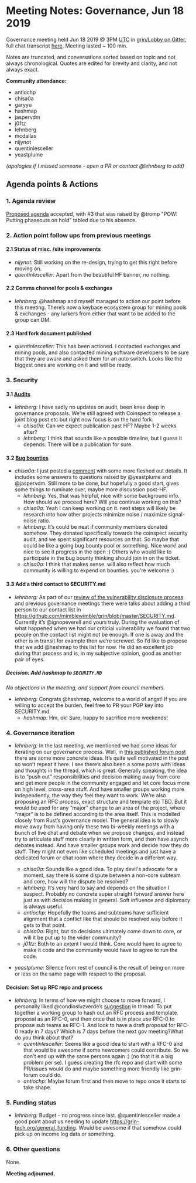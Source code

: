 # Meeting Notes: Governance, Jun 18 2019

Governance meeting held Jun 18 2019 @ 3PM [UTC](http://www.timebie.com/std/utc.php) in [grin/Lobby on Gitter](https://gitter.im/grin_community/Lobby), full chat transcript [here](https://gitter.im/grin_community/Lobby?at=5d08fc962313502d386f5837). Meeting lasted ~ 100 min.

Notes are truncated, and conversations sorted based on topic and not always chronological. Quotes are edited for brevity and clarity, and not always exact. 

**Community attendance:**
* antiochp
* chisa0a
* garyyu
* hashmap
* jaspervdm
* j01tz
* lehnberg
* mcdallas
* nijynot
* quentinlesceller
* yeastplume

_(apologies if I missed someone - open a PR or contact @lehnberg to add)_

## Agenda points & Actions

### 1. Agenda review
[Proposed agenda](https://github.com/mimblewimble/grin-pm/issues/147) accepted, with #3 that was raised by @tromp "POW: Putting phaseouts on hold" tabled due to his absence.

### 2. Action point follow ups from previous meetings

#### 2.1 Status of misc. /site improvements

* _nijynot:_ Still working on the re-design, trying to get this right before moving on.
* _quentinlesceller:_ Apart from the beautiful HF banner, no nothing.

#### 2.2 Comms channel for pools & exchanges
* _lehnberg:_ @hashmap and myself managed to action our point before this meeting. There’s now a keybase ecosystem group for mining pools & exchanges - any lurkers from either that want to be added to the group can DM.

#### 2.3 Hard fork document published
* _quentinlesceller:_ This has been actioned. I  contacted exchanges and mining pools, and also contacted mining software developers to be sure that they are aware and asked them for an auto switch. Looks like the biggest ones are working on it and will be ready. 

### 3. Security

#### 3.1 [Audits](https://github.com/mimblewimble/grin/issues/1609)

* _lehnberg:_ I have sadly no updates on audit, been knee deep in governance proposals. We’re still agreed with Coinspect to release a joint blog post etc but right now focus is on the hard fork.
   * _chisa0a:_ Can we expect publication past HF? Maybe 1-2 weeks after?
   * _lehnberg:_ I think that sounds like a possible timeline, but I guess it depends. There will be a publication for sure.

#### 3.2 [Bug bounties](https://github.com/mimblewimble/grin-pm/issues/149)
* _chisa0a:_ I just posted a [comment](https://github.com/mimblewimble/grin-pm/issues/149#issuecomment-503152220) with some more fleshed out details. It includes some answers to questions raised by @yeastplume and @jaspervdm. Still more to be done, but hopefully a good start,
gives some things to ruminate over, maybe more discussion post-HF.
   * _lehnberg:_ Yes, that was helpful, nice with some background info. How should we proceed here? Will you continue working on this?
   * _chisa0a:_ Yeah I can keep working on it. next steps will likely be research into how other projects minimize noise / maximize signal-noise ratio.
   * _lehnberg:_ It’s could be neat if community members donated somehow. They donated specifically towards the coinspect security audit, and we spent significant resources on that. So maybe that could be like a going bug bounty pool or something. Nice work! and nice to see it progress in the open :) Others who would like to participate in the bug bounty thinking should join in on the ticket.
   * _chisa0a:_ I think that makes sense. will also reflect how much community is willing to expend on bounties. you're welcome :)

#### 3.3 Add a third contact to SECURITY.md

* _lehnberg:_ As part of our [review of the vulnerability disclosure process](https://www.grin-forum.org/t/please-help-evaluate-grins-security-process/4537) and previous governance meetings there were talks about adding a third person to our contact list in https://github.com/mimblewimble/grin/blob/master/SECURITY.md. Currently it’s @ignopeverell and yours truly. During the evaluation of what happened when we had our criticial vulnerability we found that two people on the contact list might not be enough. If one is away and the other is in transit for example then we’re screwed. So I’d like to propose that we add @hashmap to this list for now. He did an excellent job during that process and is, in my subjective opinion, good as another pair of eyes.

##### Decision: Add hashmap to `SECURITY.MD`

_No objections in the meeting, and support from council members._

* _lehnberg:_ Congrats @hashmap, welcome to a world of angst! If you are willing to accept the burden, feel free to PR your PGP key into SECURITY.md. 
   * _hashmap:_ Hm, ok! Sure, happy to sacrifice more weekends!

### 4. Governance iteration

* _lehnberg:_ In the last meeting, we mentioned we had some ideas for iterating on our governance process. Well, in [this published forum post](https://www.grin-forum.org/t/proposal-grin-governance-iteration/5191) there are some more concrete ideas. It’s quite well motivated in the post so won’t repeat it here. I see there’s also been a some posts with ideas and thoughts in the thread, which is great. Generally speaking, the idea is to “push out” responsibilities and decision making away from core and get more people in the community engaged
and let core focus more on high level, cross-area stuff. And have smaller groups working more independently, the way they feel they want to work. We’re also proposing an RFC process, exact structure and template etc TBD. But it would be used for any “major” change to an area of the project, where “major” is to be defined according to the area itself. This is modelled closely from Rust’s governance model. The general idea is to slowly move away from having only these two bi-weekly meetings with a bunch of live chat and debate when we propose changes, and instead try to articulate stuff more clearly in written form, and then have asynch debates instead. And have smaller groups work and decide how they do stuff. They might not even like scheduled meetings and just have a dedicated forum or chat room where they decide in a different way.
   * _chisa0a:_ Sounds like a good idea. To play devil's advocate for a moment, say there is some dispute between a non-core subteam and core, how will the dispute be resolved?
   * _lehnberg:_  It’s very hard to say and depends on the situation I suspect. Probably no concrete super straight forward answer here just as with decision making in general. Soft influence and diplomacy is always useful.
   * _antiochp:_ Hopefully the teams and subteams have sufficient alignment that a conflict like that should be resolved way before it gets to that point.
   * _chisa0a:_ Right, but do decisions ultimately come down to core, or will it be put up to the wider community?
   * _j01tz:_ Both to an extent I would think. Core would have to agree to make it code and the community would have to agree to run the code.

* _yeastplume:_ Silence from rest of council is the result of being on more or less on the same page with respect to the proposal.

#### Decision: Set up RFC repo and process
  
* _lehnberg:_ In terms of how we might choose to move forward, I personally liked @condiosluzverde’s [suggestion](https://www.grin-forum.org/t/proposal-grin-governance-iteration/5191/11) in thread: To put together a working group to hash out an RFC process and template proposal as an RFC-0, and then once that is in place use RFC-0 to propose sub teams as RFC-1. And look to have a draft proposal for RFC-0 ready in 7 days? Which is 7 days before the next gov meeting?What do you think about that?
   * _quentinlesceller:_ Seems like a good idea to start with a RFC-0 and that would be awesome if some newcomers could contribute. So we don't end up with the same persons again :) (no that it is a big problem per se). I guess creating the rfc repo and start with some PR/issues would do and maybe something more friendly like grin-forum could do.
   * _antiochp:_ Maybe forum first and then move to repo once it starts to take shape.

### 5. Funding status

* _lehnberg:_ Budget - no progress since last. @quentinlesceller made a good point about us needing to update https://grin-tech.org/general_funding. Would be awesome if that somehow could pick up on income log data or something.

### 6. Other questions

None.

**Meeting adjourned.**
